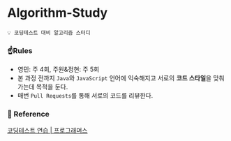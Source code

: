 # Algorithm-Study

```
💡 코딩테스트 대비 알고리즘 스터디
```

### ☝️Rules

- 영민: 주 4회, 주원&정현: 주 5회
- 본 과정 전까지 `Java`와 `JavaScript` 언어에 익숙해지고 서로의 **코드 스타일**을 맞춰가는데 목적을 둔다.
- 매번 `Pull Requests`를 통해 서로의 코드를 리뷰한다.

### 🔗 Reference

[코딩테스트 연습 | 프로그래머스](https://programmers.co.kr/learn/challenges?tab=algorithm_practice_kit)
